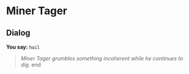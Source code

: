 # Miner Tager


## Dialog

**You say:** `hail`



>*Miner Tager grumbles something incoherent while he continues to dig.*
end
